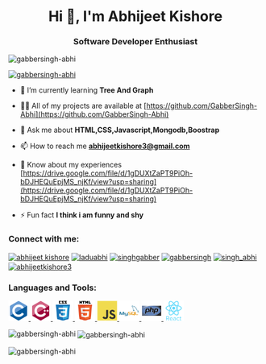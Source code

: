 <h1 align="center">Hi 👋, I'm Abhijeet Kishore</h1>
<h3 align="center">Software Developer Enthusiast</h3>

<p align="left"> <img src="https://komarev.com/ghpvc/?username=gabbersingh-abhi&label=Profile%20views&color=0e75b6&style=flat" alt="gabbersingh-abhi" /> </p>

<p align="left"> <a href="https://github.com/ryo-ma/github-profile-trophy"><img src="https://github-profile-trophy.vercel.app/?username=gabbersingh-abhi" alt="gabbersingh-abhi" /></a> </p>

- 🌱 I’m currently learning **Tree And Graph**

- 👨‍💻 All of my projects are available at [https://github.com/GabberSingh-Abhi](https://github.com/GabberSingh-Abhi)

- 💬 Ask me about **HTML,CSS,Javascript,Mongodb,Boostrap**

- 📫 How to reach me **abhijeetkishore3@gmail.com**

- 📄 Know about my experiences [https://drive.google.com/file/d/1gDUXtZaPT9PiOh-bDJHEQuEpjMS_njKf/view?usp=sharing](https://drive.google.com/file/d/1gDUXtZaPT9PiOh-bDJHEQuEpjMS_njKf/view?usp=sharing)

- ⚡ Fun fact **I think i am funny and shy**

<h3 align="left">Connect with me:</h3>
<p align="left">
<a href="https://linkedin.com/in/abhijeet kishore" target="blank"><img align="center" src="https://raw.githubusercontent.com/rahuldkjain/github-profile-readme-generator/master/src/images/icons/Social/linked-in-alt.svg" alt="abhijeet kishore" height="30" width="40" /></a>
<a href="https://www.codechef.com/users/laduabhi" target="blank"><img align="center" src="https://cdn.jsdelivr.net/npm/simple-icons@3.1.0/icons/codechef.svg" alt="laduabhi" height="30" width="40" /></a>
<a href="https://www.hackerrank.com/singhgabber" target="blank"><img align="center" src="https://raw.githubusercontent.com/rahuldkjain/github-profile-readme-generator/master/src/images/icons/Social/hackerrank.svg" alt="singhgabber" height="30" width="40" /></a>
<a href="https://codeforces.com/profile/gabbersingh" target="blank"><img align="center" src="https://raw.githubusercontent.com/rahuldkjain/github-profile-readme-generator/master/src/images/icons/Social/codeforces.svg" alt="gabbersingh" height="30" width="40" /></a>
<a href="https://www.leetcode.com/singh_abhi" target="blank"><img align="center" src="https://raw.githubusercontent.com/rahuldkjain/github-profile-readme-generator/master/src/images/icons/Social/leet-code.svg" alt="singh_abhi" height="30" width="40" /></a>
<a href="https://auth.geeksforgeeks.org/user/abhijeetkishore3" target="blank"><img align="center" src="https://raw.githubusercontent.com/rahuldkjain/github-profile-readme-generator/master/src/images/icons/Social/geeks-for-geeks.svg" alt="abhijeetkishore3" height="30" width="40" /></a>
</p>

<h3 align="left">Languages and Tools:</h3>
<p align="left"> <a href="https://www.cprogramming.com/" target="_blank" rel="noreferrer"> <img src="https://raw.githubusercontent.com/devicons/devicon/master/icons/c/c-original.svg" alt="c" width="40" height="40"/> </a> <a href="https://www.w3schools.com/cpp/" target="_blank" rel="noreferrer"> <img src="https://raw.githubusercontent.com/devicons/devicon/master/icons/cplusplus/cplusplus-original.svg" alt="cplusplus" width="40" height="40"/> </a> <a href="https://www.w3schools.com/css/" target="_blank" rel="noreferrer"> <img src="https://raw.githubusercontent.com/devicons/devicon/master/icons/css3/css3-original-wordmark.svg" alt="css3" width="40" height="40"/> </a> <a href="https://www.w3.org/html/" target="_blank" rel="noreferrer"> <img src="https://raw.githubusercontent.com/devicons/devicon/master/icons/html5/html5-original-wordmark.svg" alt="html5" width="40" height="40"/> </a> <a href="https://developer.mozilla.org/en-US/docs/Web/JavaScript" target="_blank" rel="noreferrer"> <img src="https://raw.githubusercontent.com/devicons/devicon/master/icons/javascript/javascript-original.svg" alt="javascript" width="40" height="40"/> </a> <a href="https://www.mysql.com/" target="_blank" rel="noreferrer"> <img src="https://raw.githubusercontent.com/devicons/devicon/master/icons/mysql/mysql-original-wordmark.svg" alt="mysql" width="40" height="40"/> </a> <a href="https://www.php.net" target="_blank" rel="noreferrer"> <img src="https://raw.githubusercontent.com/devicons/devicon/master/icons/php/php-original.svg" alt="php" width="40" height="40"/> </a> <a href="https://reactjs.org/" target="_blank" rel="noreferrer"> <img src="https://raw.githubusercontent.com/devicons/devicon/master/icons/react/react-original-wordmark.svg" alt="react" width="40" height="40"/> </a> </p>

<p><img align="left" src="https://github-readme-stats.vercel.app/api/top-langs?username=gabbersingh-abhi&show_icons=true&locale=en&layout=compact" alt="gabbersingh-abhi" /></p>

<p>&nbsp;<img align="center" src="https://github-readme-stats.vercel.app/api?username=gabbersingh-abhi&show_icons=true&locale=en" alt="gabbersingh-abhi" /></p>

<p><img align="center" src="https://github-readme-streak-stats.herokuapp.com/?user=gabbersingh-abhi&" alt="gabbersingh-abhi" /></p>
